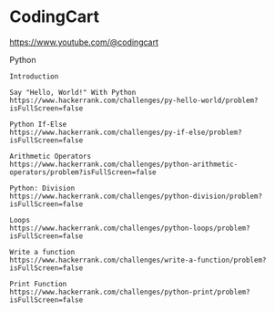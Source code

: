 # CodingCart
https://www.youtube.com/@codingcart

Python

    Introduction

    Say "Hello, World!" With Python
    https://www.hackerrank.com/challenges/py-hello-world/problem?isFullScreen=false

    Python If-Else
    https://www.hackerrank.com/challenges/py-if-else/problem?isFullScreen=false

    Arithmetic Operators
    https://www.hackerrank.com/challenges/python-arithmetic-operators/problem?isFullScreen=false

    Python: Division
    https://www.hackerrank.com/challenges/python-division/problem?isFullScreen=false

    Loops
    https://www.hackerrank.com/challenges/python-loops/problem?isFullScreen=false

    Write a function
    https://www.hackerrank.com/challenges/write-a-function/problem?isFullScreen=false

    Print Function
    https://www.hackerrank.com/challenges/python-print/problem?isFullScreen=false